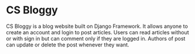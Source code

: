 # CS Bloggy
CS Bloggy is a blog website built on Django Framework. It allows anyone to create an account and login to post articles. Users can read articles without or with sign in but can comment only if they are logged in. Authors of post can update or delete the post whenever they want. 

